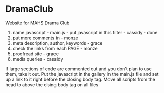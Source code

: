 # DramaClub
 Website for MAHS Drama Club

1. name javascript - main.js - put javascript in this filter - cassidy - done
2. put more comments in - monze
3. meta description, author, keywords - grace
4. check the links from each PAGE - monze
5. proofread site - grace
6. media queries - cassidy


If large sections of code are commented out and you don't plan to use them, take it out.
Put the javascript in the gallery in the main.js file and set up a link to it right before the closing body tag.
Move all scripts from the head to above the clsing body tag on all files

